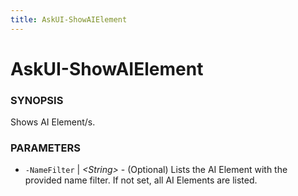 ```yaml
---
title: AskUI-ShowAIElement
---
```


# AskUI-ShowAIElement

### SYNOPSIS

Shows AI Element/s.

### PARAMETERS

- `-NameFilter` | _&lt;String&gt;_ - (Optional) Lists the AI Element with the provided name filter. If not set, all AI Elements are listed.

